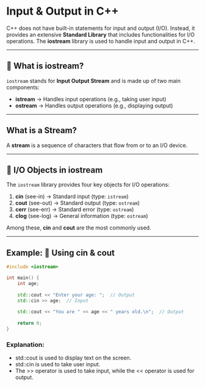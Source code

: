 # Input & Output in C++
C++ does not have built-in statements for input and output (I/O). Instead, it provides an extensive **Standard Library** that includes functionalities for I/O operations. The **iostream** library is used to handle input and output in C++.

---

## 📌 What is iostream?

`iostream` stands for **Input Output Stream** and is made up of two main components:
- **istream** → Handles input operations (e.g., taking user input)
- **ostream** → Handles output operations (e.g., displaying output)

---

## What is a Stream?

A **stream** is a sequence of characters that flow from or to an I/O device.

---

## 📌 I/O Objects in iostream

The `iostream` library provides four key objects for I/O operations:

1. **cin** (see-in) → Standard input (type: `istream`)
2. **cout** (see-out) → Standard output (type: `ostream`)
3. **cerr** (see-err) → Standard error (type: `ostream`)
4. **clog** (see-log) → General information (type: `ostream`)

Among these, **cin** and **cout** are the most commonly used.

---

## Example: 📝 Using cin & cout

```cpp
#include <iostream>

int main() {
    int age;
    
    std::cout << "Enter your age: ";  // Output
    std::cin >> age;  // Input
    
    std::cout << "You are " << age << " years old.\n";  // Output
    
    return 0;
}
```

### Explanation:
 - std::cout is used to display text on the screen.
 - std::cin is used to take user input.
 - The >> operator is used to take input, while the << operator is used for output.


